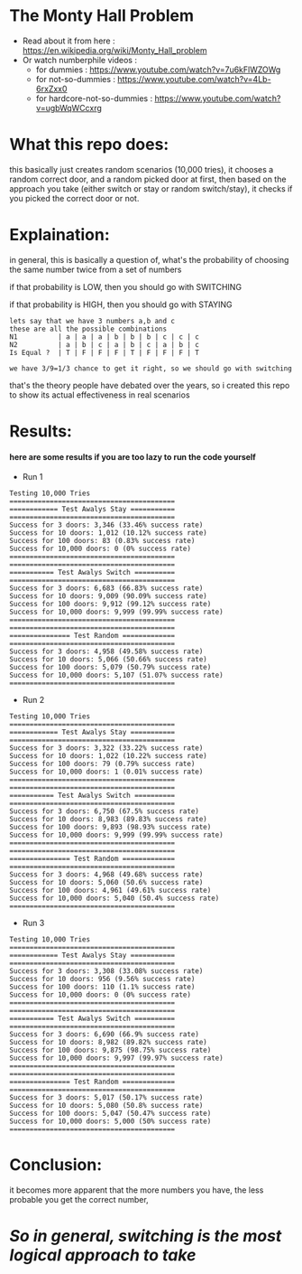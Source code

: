 ﻿# The Monty Hall Problem
- Read about it from here : https://en.wikipedia.org/wiki/Monty_Hall_problem
- Or watch numberphile videos :
  - for dummies : https://www.youtube.com/watch?v=7u6kFlWZOWg
  - for not-so-dummies : https://www.youtube.com/watch?v=4Lb-6rxZxx0
  - for hardcore-not-so-dummies : https://www.youtube.com/watch?v=ugbWqWCcxrg

# What this repo does:
this basically just creates random scenarios (10,000 tries), it chooses a random correct door, and a random picked door at first, then based on the approach you take (either switch or stay or random switch/stay), it checks if you picked the correct door or not.

# Explaination:
in general, this is basically a question of, what's the probability of choosing the same number twice from a set of numbers

if that probability is LOW, then you should go with SWITCHING

if that probability is HIGH, then you should go with STAYING
```
lets say that we have 3 numbers a,b and c
these are all the possible combinations
N1          | a | a | a | b | b | b | c | c | c
N2          | a | b | c | a | b | c | a | b | c
Is Equal ?  | T | F | F | F | T | F | F | F | T

we have 3/9=1/3 chance to get it right, so we should go with switching
```
that's the theory people have debated over the years, so i created this repo to show its actual effectiveness in real scenarios 


# Results:
#### here are some results if you are too lazy to run the code yourself
 - Run 1
```
Testing 10,000 Tries
=========================================
============ Test Awalys Stay ===========
=========================================
Success for 3 doors: 3,346 (33.46% success rate)
Success for 10 doors: 1,012 (10.12% success rate)
Success for 100 doors: 83 (0.83% success rate)
Success for 10,000 doors: 0 (0% success rate)
=========================================
=========================================
=========== Test Awalys Switch ==========
=========================================
Success for 3 doors: 6,683 (66.83% success rate)
Success for 10 doors: 9,009 (90.09% success rate)
Success for 100 doors: 9,912 (99.12% success rate)
Success for 10,000 doors: 9,999 (99.99% success rate)
=========================================
=========================================
=============== Test Random =============
=========================================
Success for 3 doors: 4,958 (49.58% success rate)
Success for 10 doors: 5,066 (50.66% success rate)
Success for 100 doors: 5,079 (50.79% success rate)
Success for 10,000 doors: 5,107 (51.07% success rate)
=========================================
```
 - Run 2
```
Testing 10,000 Tries
=========================================
============ Test Awalys Stay ===========
=========================================
Success for 3 doors: 3,322 (33.22% success rate)
Success for 10 doors: 1,022 (10.22% success rate)
Success for 100 doors: 79 (0.79% success rate)
Success for 10,000 doors: 1 (0.01% success rate)
=========================================
=========================================
=========== Test Awalys Switch ==========
=========================================
Success for 3 doors: 6,750 (67.5% success rate)
Success for 10 doors: 8,983 (89.83% success rate)
Success for 100 doors: 9,893 (98.93% success rate)
Success for 10,000 doors: 9,999 (99.99% success rate)
=========================================
=========================================
=============== Test Random =============
=========================================
Success for 3 doors: 4,968 (49.68% success rate)
Success for 10 doors: 5,060 (50.6% success rate)
Success for 100 doors: 4,961 (49.61% success rate)
Success for 10,000 doors: 5,040 (50.4% success rate)
=========================================
```
 - Run 3
```
Testing 10,000 Tries
=========================================
============ Test Awalys Stay ===========
=========================================
Success for 3 doors: 3,308 (33.08% success rate)
Success for 10 doors: 956 (9.56% success rate)
Success for 100 doors: 110 (1.1% success rate)
Success for 10,000 doors: 0 (0% success rate)
=========================================
=========================================
=========== Test Awalys Switch ==========
=========================================
Success for 3 doors: 6,690 (66.9% success rate)
Success for 10 doors: 8,982 (89.82% success rate)
Success for 100 doors: 9,875 (98.75% success rate)
Success for 10,000 doors: 9,997 (99.97% success rate)
=========================================
=========================================
=============== Test Random =============
=========================================
Success for 3 doors: 5,017 (50.17% success rate)
Success for 10 doors: 5,080 (50.8% success rate)
Success for 100 doors: 5,047 (50.47% success rate)
Success for 10,000 doors: 5,000 (50% success rate)
=========================================
```
# Conclusion:
it becomes more apparent that the more numbers you have, the less probable you get the correct number,
# ***So in general, switching is the most logical approach to take***